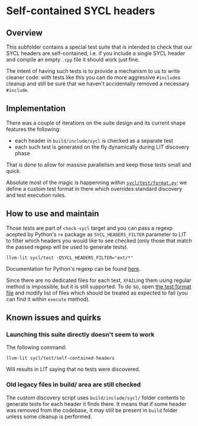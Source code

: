 # Self-contained SYCL headers

## Overview

This subfolder contains a special test suite that is intended to check that our
SYCL headers are self-contained, i.e. if you include a single SYCL header and
compile an empty `.cpp` file it should work just fine.

The intent of having such tests is to provide a mechanism to us to write cleaner
code: with tests like this you can do more aggressive `#include`s cleanup and
still be sure that we haven't accidentally removed a necessary `#include`.

## Implementation

There was a couple of iterations on the suite design and its current shape
features the following:
- each header in `build/include/sycl` is checked as a separate test
- each such test is generated on the fly dynamically during LIT discovery phase

That is done to allow for massive parallelism and keep those tests small and
quick.

Absolute most of the magic is happenning within
[`sycl/test/format.py`](/sycl/test/format.py): we define a custom test format in
there which overrides standard discovery and test execution rules.

## How to use and maintain

Those tests are part of `check-sycl` target and you can pass a regexp acepted
by Python's `re` package as `SYCL_HEADERS_FILTER` parameter to LIT to filter
which headers you would like to see checked (only those that match the passed
regexp will be used to generate tests).

```
llvm-lit sycl/test -DSYCL_HEADERS_FILTER="ext/*"
```

Documentation for Python's regexp can be found [here][python-3-re].

[python-3-re]: https://docs.python.org/3/library/re.html#regular-expression-syntax

Since there are no dedicated files for each test, `XFAIL`ing them using regular
method is impossible, but it is still supported. To do so, open
[the test format file](/sycl/test/format.py) and modify list of files which
should be treated as expected to fail (you can find it within `execute` method).

## Known issues and quirks

### Launching this suite directly doesn't seem to work

The following command:

```
llvm-lit sycl/test/self-contained-headers
```

Will results in LIT saying that no tests were discovered.

### Old legacy files in build/ area are still checked

The custom discovery script uses `build/include/sycl/` folder contents to
generate tests for each header it finds there. It means that if some header was
removed from the codebase, it may still be present in `build` folder unless
some cleanup is performed.
